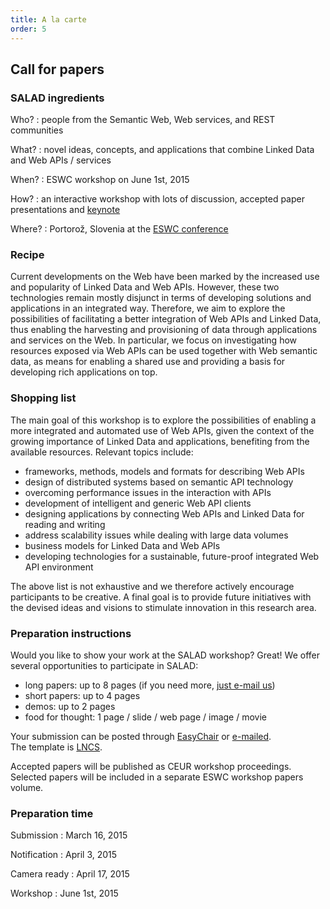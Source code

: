 ```yaml
---
title: A la carte
order: 5
---
```


## Call for papers

### SALAD ingredients

Who?
: people from the Semantic Web, Web services, and REST communities

What?
: novel ideas, concepts, and applications that combine Linked Data and Web APIs / services

When?
: ESWC workshop on June 1st, 2015

How?
: an interactive workshop with lots of discussion, accepted paper presentations and [keynote](/aperitif/)

Where?
: Portorož, Slovenia at the [ESWC conference](http://2015.eswc-conferences.org/)

### Recipe
Current developments on the Web have been marked by the increased use and popularity of Linked Data and Web APIs. However, these two technologies remain mostly disjunct in terms of developing solutions and applications in an integrated way. Therefore, we aim to explore the possibilities of facilitating a better integration of Web APIs and Linked Data, thus enabling the harvesting and provisioning of data through applications and services on the Web. In particular, we focus on investigating how resources exposed via Web APIs can be used together with Web semantic data, as means for enabling a shared use and providing a basis for developing rich applications on top.

### Shopping list
The main goal of this workshop is to explore the possibilities of enabling a more integrated and automated use of Web APIs, given the context of the growing importance of Linked Data and applications, benefiting from the available resources. Relevant topics include:

- frameworks, methods, models and formats for describing Web APIs
- design of distributed systems based on semantic API technology
- overcoming performance issues in the interaction with APIs
- development of intelligent and generic Web API clients
- designing applications by connecting Web APIs and Linked Data for reading and writing
- address scalability issues while dealing with large data volumes
- business models for Linked Data and Web APIs
- developing technologies for a sustainable, future-proof integrated Web API environment

The above list is not exhaustive and we therefore actively encourage participants to be creative.
A final goal is to provide future initiatives with the devised ideas and visions to stimulate innovation in this research area.

### Preparation instructions
Would you like to show your work at the SALAD workshop? Great!
We offer several opportunities to participate in SALAD:

- long papers: up to 8 pages (if you need more, [just e-mail us](mailto:eswcsalad2013@gmail.com))
- short papers: up to 4 pages
- demos: up to 2 pages
- food for thought: 1 page / slide / web page / image / movie

Your submission can be posted through [EasyChair](https://www.easychair.org/conferences/?conf=salad2015) or [e-mailed](mailto:eswcsalad2013@gmail.com).
<br>
The template is [LNCS](http://www.springer.com/computer/lncs?SGWID=0-164-6-793341-0).

Accepted papers will be published as CEUR workshop proceedings. Selected papers will be included in a separate ESWC workshop papers volume.

### Preparation time
Submission
: March 16, 2015

Notification
: April 3, 2015

Camera ready
: April 17, 2015

Workshop
: June 1st, 2015
